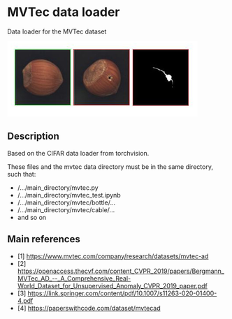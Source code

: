# MVTec data loader
Data loader for the MVTec dataset

![MVTec example](/imgs/mvtec_example.jpg)

## Description

Based on the CIFAR data loader from torchvision.

These files and the mvtec data directory must be in the same directory, such that:
- /.../main_directory/mvtec.py
- /.../main_directory/mvtec_test.ipynb
- /.../main_directory/mvtec/bottle/...
- /.../main_directory/mvtec/cable/...
- and so on

## Main references

- [1] https://www.mvtec.com/company/research/datasets/mvtec-ad
- [2] https://openaccess.thecvf.com/content_CVPR_2019/papers/Bergmann_MVTec_AD_--_A_Comprehensive_Real-World_Dataset_for_Unsupervised_Anomaly_CVPR_2019_paper.pdf
- [3] https://link.springer.com/content/pdf/10.1007/s11263-020-01400-4.pdf
- [4] https://paperswithcode.com/dataset/mvtecad
